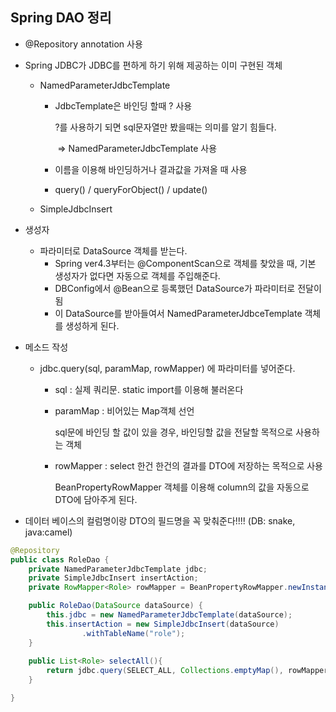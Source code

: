 ## Spring DAO 정리

- @Repository annotation 사용

- Spring JDBC가 JDBC를 편하게 하기 위해 제공하는 이미 구현된 객체

  - NamedParameterJdbcTemplate

    - JdbcTemplate은 바인딩 할때 ? 사용 

      ?를 사용하기 되면 sql문자열만 봤을때는 의미를 알기 힘들다. 

      ​	=> NamedParameterJdbcTemplate 사용

    - 이름을 이용해 바인딩하거나 결과값을 가져올 때 사용

    - query() / queryForObject() / update()

  - SimpleJdbcInsert 

- 생성자

  - 파라미터로 DataSource 객체를 받는다.
    - Spring ver4.3부터는 @ComponentScan으로 객체를 찾았을 때, 기본 생성자가 없다면 자동으로 객체를 주입해준다.
    - DBConfig에서 @Bean으로 등록했던 DataSource가 파라미터로 전달이 됨
    - 이 DataSource를 받아들여서 NamedParameterJdbceTemplate 객체를 생성하게 된다.

- 메소드 작성

  - jdbc.query(sql, paramMap, rowMapper) 에 파라미터를 넣어준다.

    - sql : 실제 쿼리문. static import를 이용해 불러온다

    - paramMap : 비어있는 Map객체 선언

      sql문에 바인딩 할 값이 있을 경우, 바인딩할 값을 전달할 목적으로 사용하는 객체

    - rowMapper : select 한건 한건의 결과를 DTO에 저장하는 목적으로 사용

      BeanPropertyRowMapper 객체를 이용해 column의 값을 자동으로 DTO에 담아주게 된다.

- 데이터 베이스의 컬럼명이랑 DTO의 필드명을 꼭 맞춰준다!!!! (DB: snake, java:camel)

```java
@Repository
public class RoleDao {
	private NamedParameterJdbcTemplate jdbc;
	private SimpleJdbcInsert insertAction;
	private RowMapper<Role> rowMapper = BeanPropertyRowMapper.newInstance(Role.class);

	public RoleDao(DataSource dataSource) {
		this.jdbc = new NamedParameterJdbcTemplate(dataSource);
		this.insertAction = new SimpleJdbcInsert(dataSource)
                .withTableName("role");
	}
	
	public List<Role> selectAll(){
		return jdbc.query(SELECT_ALL, Collections.emptyMap(), rowMapper);
	}

}
```


